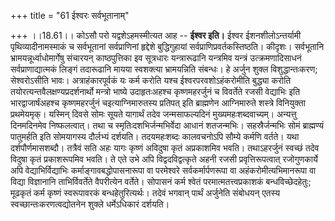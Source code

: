 +++
title = "61 ईश्वरः सर्वभूतानाम्"

+++
।।18.61।। कोऽसौ परो यद्वशेऽहमस्मीत्यत आह -- **ईश्वर इति।** ईश्वर
ईशनशीलोऽन्तर्यामी पृथिव्यादीनामस्माकं च सर्वभूतानां सर्वप्राणिनां
हृद्देशे बुद्धिगुहायां सर्वप्राणिप्रवर्तकस्तिष्ठति। कीदृशः। सर्वभूतानि
भ्रामयन्नूर्ध्वाधोमार्गेषु संचारयन् काष्ठपुत्तिका इव सूत्रधारः
यन्त्रारूढानि यन्त्रमिव यन्त्रं उत्क्रमणादिसाधनं सर्वप्राणाद्यात्मकं
लिङ्गं तदारूढानि मायया स्वशक्त्या भ्रामयन्निति संबन्धः। हे अर्जुन शुक्ल
विशुद्धान्तःकरण; सेश्वरोऽसीति भावः। अत्राहंकारपूर्वकं यः कर्म करोति यश्च
ईश्वरपरवशोऽहंकरोमीति बुद्ध्या करोति तयोरत्यन्तवैलक्षण्यप्रदर्शनार्थो
मन्त्रो भाष्ये उदाहृतःअहश्च कृष्णमहरर्जुनं च विवर्तेते रजसी वेद्याभिः
इति भारद्वाजार्षंअहश्च कृष्णमहरर्जुनं चइत्याग्निमारुतस्य प्रतिपत् इति
ब्राह्मणेन आग्निमारुते शस्त्रे विनियुक्ता प्रथमेयमृक्। यस्मिन् दिवसे
सोमः सूयते यागार्थं तदेव जन्मसाफल्यदिनं मुख्यमहःशब्दवाच्यम्। अन्यत्तु
दिनमदिनमेव निष्फलत्वात्। तथा च स्मृतिःदशभिर्जन्मभिर्वेदा आधानं
शतजन्मभिः। सहस्रैर्जन्मभिः सोमं ब्राह्मण्यं पातुमर्हति इति सोमयागस्य
दौर्लभ्यं दर्शयति। तदयमहःशब्दः कालवचनोऽपि सौम्ये कर्मणि वर्तते। यथा
दर्शपौर्णमासशब्दौ। तत्रैवं सति अहः यागः कृष्णं अविदुषा कृतं अप्रकाशमिव
भवति। तथाऽहरर्जुनं स्वच्छं तदेव विदुषा कृतं प्रकाशरूपमिव भवति। ते एते
उभे अपि विद्वदविद्वत्कृते अहनी रजसी प्रवृत्तिरूपत्वात् रजोगुणकार्ये अपि
वेद्याभिर्विद्याभिः कर्माङ्गावबद्धोपासनारूपा वा परमेश्वरे
सर्वकर्मार्पणरूपा वा अहंकरोमीत्यभिमानरूपा वा विद्या विज्ञानानि
ताभिर्विवर्तेते वैपरीत्येन वर्तेते। सोपासनं कर्म श्वेतं
परमात्मतत्त्वप्रकाशकं बन्धविच्छेदहेतुः; मूढकृतं कर्म कृष्णं स्वरूपावरकं
बन्धहेतुरित्यर्थः। तदेवं भगवान् पार्थं अर्जुनेति संबोधयन् एतस्य
स्वच्छान्तःकरणत्वद्योतनेन शुक्ले धर्मेऽधिकारं दर्शयति।
